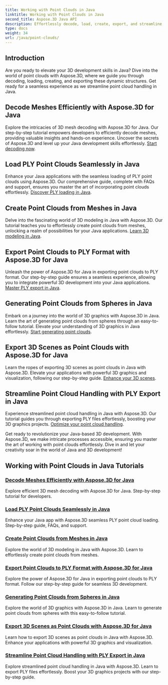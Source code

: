 ```yaml
---
title: Working with Point Clouds in Java
linktitle: Working with Point Clouds in Java
second_title: Aspose.3D Java API
description: Effortlessly decode, load, create, export, and streamline point clouds in Java with Aspose.3D tutorials. Enhance your 3D development skills step by step.
type: docs
weight: 34
url: /java/point-clouds/
---
```


## Introduction

Are you ready to elevate your 3D development skills in Java? Dive into the world of point clouds with Aspose.3D, where we guide you through decoding, loading, creating, and exporting these dynamic structures. Get ready for a seamless experience as we streamline point cloud handling in Java.

## Decode Meshes Efficiently with Aspose.3D for Java
Explore the intricacies of 3D mesh decoding with Aspose.3D for Java. Our step-by-step tutorial empowers developers to efficiently decode meshes, providing valuable insights and hands-on experience. Uncover the secrets of Aspose.3D and level up your Java development skills effortlessly. [Start decoding now](./decode-meshes-java/).

## Load PLY Point Clouds Seamlessly in Java
Enhance your Java applications with the seamless loading of PLY point clouds using Aspose.3D. Our comprehensive guide, complete with FAQs and support, ensures you master the art of incorporating point clouds effortlessly. [Discover PLY loading in Java](./load-ply-point-clouds-java/).

## Create Point Clouds from Meshes in Java
Delve into the fascinating world of 3D modeling in Java with Aspose.3D. Our tutorial teaches you to effortlessly create point clouds from meshes, unlocking a realm of possibilities for your Java applications. [Learn 3D modeling in Java](./create-point-clouds-java/).

## Export Point Clouds to PLY Format with Aspose.3D for Java
Unleash the power of Aspose.3D for Java in exporting point clouds to PLY format. Our step-by-step guide ensures a seamless experience, allowing you to integrate powerful 3D development into your Java applications. [Master PLY export in Java](./export-point-clouds-ply-java/).

## Generating Point Clouds from Spheres in Java
Embark on a journey into the world of 3D graphics with Aspose.3D in Java. Learn the art of generating point clouds from spheres through an easy-to-follow tutorial. Elevate your understanding of 3D graphics in Java effortlessly. [Start generating point clouds](./generate-point-clouds-spheres-java/).

## Export 3D Scenes as Point Clouds with Aspose.3D for Java
Learn the ropes of exporting 3D scenes as point clouds in Java with Aspose.3D. Elevate your applications with powerful 3D graphics and visualization, following our step-by-step guide. [Enhance your 3D scenes](./export-3d-scenes-point-clouds-java/).

## Streamline Point Cloud Handling with PLY Export in Java
Experience streamlined point cloud handling in Java with Aspose.3D. Our tutorial guides you through exporting PLY files effortlessly, boosting your 3D graphics projects. [Optimize your point cloud handling](./ply-export-point-clouds-java/).

Get ready to revolutionize your Java-based 3D development. With Aspose.3D, we make intricate processes accessible, ensuring you master the art of working with point clouds effortlessly. Dive in and let your creativity soar in the world of Java and 3D development!
## Working with Point Clouds in Java Tutorials
### [Decode Meshes Efficiently with Aspose.3D for Java](./decode-meshes-java/)
Explore efficient 3D mesh decoding with Aspose.3D for Java. Step-by-step tutorial for developers.
### [Load PLY Point Clouds Seamlessly in Java](./load-ply-point-clouds-java/)
Enhance your Java app with Aspose.3D seamless PLY point cloud loading. Step-by-step guide, FAQs, and support.
### [Create Point Clouds from Meshes in Java](./create-point-clouds-java/)
Explore the world of 3D modeling in Java with Aspose.3D. Learn to effortlessly create point clouds from meshes.
### [Export Point Clouds to PLY Format with Aspose.3D for Java](./export-point-clouds-ply-java/)
Explore the power of Aspose.3D for Java in exporting point clouds to PLY format. Follow our step-by-step guide for seamless 3D development.
### [Generating Point Clouds from Spheres in Java](./generate-point-clouds-spheres-java/)
Explore the world of 3D graphics with Aspose.3D in Java. Learn to generate point clouds from spheres with this easy-to-follow tutorial.
### [Export 3D Scenes as Point Clouds with Aspose.3D for Java](./export-3d-scenes-point-clouds-java/)
Learn how to export 3D scenes as point clouds in Java with Aspose.3D. Enhance your applications with powerful 3D graphics and visualization.
### [Streamline Point Cloud Handling with PLY Export in Java](./ply-export-point-clouds-java/)
Explore streamlined point cloud handling in Java with Aspose.3D. Learn to export PLY files effortlessly. Boost your 3D graphics projects with our step-by-step guide.